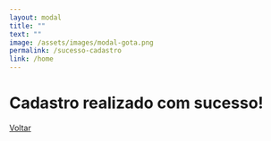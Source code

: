 ```yaml
---
layout: modal
title: ""
text: ""
image: /assets/images/modal-gota.png
permalink: /sucesso-cadastro
link: /home
---
```


<!-- modal (cadastro realizado com sucesso) -->
<div class="pt-4 mt-4 success">
  <h1 class="text-center">
    Cadastro realizado com sucesso!
  </h1>
</div>
<div class="d-flex align-items-end h-100">
  <div class="text-center">
    <a href="{{ page.link | relative_url }}">Voltar</a>
  </div>
</div>